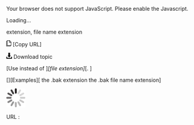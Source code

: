 Your browser does not support JavaScript. Please enable the Javascript.

Loading...

extension, file name extension

![Copy URL](fail_files/Copy.png) [Copy URL]

![Download](fail_files/Download.png)
Download topic

[Use instead of ]*[file extension]*[. ]

[][Examples][
the .bak extension
the .bak file name extension]

![In progress](fail_files/activity-large.gif)

URL :


